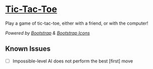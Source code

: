 # [Tic-Tac-Toe](https://mark-p0.github.io/top-projects/fullstack-js/javascript/tic-tac-toe)

Play a game of tic-tac-toe, either with a friend, or with the computer!

_Powered by [Bootstrap](https://getbootstrap.com/) & [Bootstrap Icons](https://icons.getbootstrap.com/)_

## Known Issues

- [ ] Impossible-level AI does not perform the best [first] move
